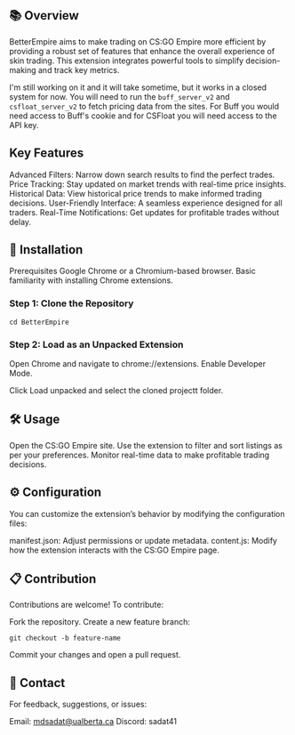 ## 📚 Overview
BetterEmpire aims to make trading on CS:GO Empire more efficient by providing a robust set of features that enhance the overall experience of skin trading. This extension integrates powerful tools to simplify decision-making and track key metrics.

I'm still working on it and it will take sometime, but it works in a closed system for now. You will need to run the `buff_server_v2` and `csfloat_server_v2` to fetch pricing data from the sites. For Buff you would need access to Buff's cookie and for CSFloat you will need access to the API key.

## Key Features
Advanced Filters: Narrow down search results to find the perfect trades.
Price Tracking: Stay updated on market trends with real-time price insights.
Historical Data: View historical price trends to make informed trading decisions.
User-Friendly Interface: A seamless experience designed for all traders.
Real-Time Notifications: Get updates for profitable trades without delay.

## 🚀 Installation
Prerequisites
Google Chrome or a Chromium-based browser.
Basic familiarity with installing Chrome extensions.

### Step 1: Clone the Repository
```git clone https://github.com/your-username/BetterEmpire.git
cd BetterEmpire
```

### Step 2: Load as an Unpacked Extension
Open Chrome and navigate to chrome://extensions.
Enable Developer Mode.

Click Load unpacked and select the cloned projectt folder.

## 🛠️ Usage
Open the CS:GO Empire site.
Use the extension to filter and sort listings as per your preferences.
Monitor real-time data to make profitable trading decisions.

## ⚙️ Configuration
You can customize the extension’s behavior by modifying the configuration files:

manifest.json: Adjust permissions or update metadata.
content.js: Modify how the extension interacts with the CS:GO Empire page.

## 📋 Contribution
Contributions are welcome! To contribute:

Fork the repository.
Create a new feature branch:
```
git checkout -b feature-name
```
Commit your changes and open a pull request.

## 🤝 Contact
For feedback, suggestions, or issues:

Email: mdsadat@ualberta.ca
Discord: sadat41
